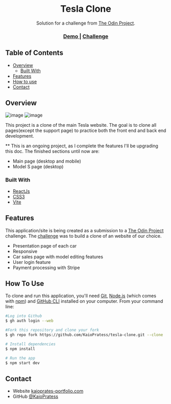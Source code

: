 <h1 align="center">Tesla Clone</h1>

<div align="center">
   Solution for a challenge from  <a href="https://www.theodinproject.com" target="_blank">The Odin Project</a>.
</div>

<div align="center">
  <h3>
    <a href="https://kaiopratess.github.io/tesla-clone/" target='_blank'>
      Demo
    </a>
    <span> | </span>
    <a href="https://www.theodinproject.com/lessons/node-path-javascript-javascript-final-project">
      Challenge
    </a>
  </h3>
</div>

<!-- TABLE OF CONTENTS -->

## Table of Contents

- [Overview](#overview)
  - [Built With](#built-with)
- [Features](#features)
- [How to use](#how-to-use)
- [Contact](#contact)

<!-- OVERVIEW -->

## Overview

![image](https://user-images.githubusercontent.com/91703674/192283476-aa9f785c-8963-4bcf-95d0-339695379a31.png)
![image](https://user-images.githubusercontent.com/91703674/192283724-4ff6259c-2f5b-42ce-adae-adbaec348580.png)

This project is a clone of the main Tesla website. The goal is to clone all pages(except the support page) to practice both the front end and back end development.

** This is an ongoing project, as I complete the features I'll be upgrading this doc. The finished sections until now are:
 - Main page (desktop and mobile)
 - Model S page (desktop)

### Built With

- [ReactJs](https://reactjs.org/)
- [CSS3](https://developer.mozilla.org/pt-BR/docs/Web/CSS)
- [Vite](https://vitejs.dev/)

## Features

<!-- List the features of your application or follow the template. Don't share the figma file here :) -->

This application/site is being created as a submission to a [The Odin Project](https://www.theodinproject.com) challenge. The [challenge](https://www.theodinproject.com/lessons/node-path-javascript-javascript-final-project) was to build a clone of an website of our choice.

- Presentation page of each car
- Responsive
- Car sales page with model editing features
- User login feature
- Payment processing with Stripe

## How To Use

<!-- Example: -->

To clone and run this application, you'll need [Git](https://git-scm.com), [Node.js](https://nodejs.org/en/download/) (which comes with [npm](http://npmjs.com)) and [GitHub CLI](https://cli.github.com/) installed on your computer. From your command line:

```bash
#Log into Github
$ gh auth login --web

#Fork this repository and clone your fork
$ gh repo fork https://github.com/KaioPratess/tesla-clone.git --clone

# Install dependencies
$ npm install

# Run the app
$ npm start dev
```

## Contact

- Website [kaioprates-portfolio.com](https://{your-web-site-link})
- GitHub [@KaioPratess](https://github.com/KaioPratess)
